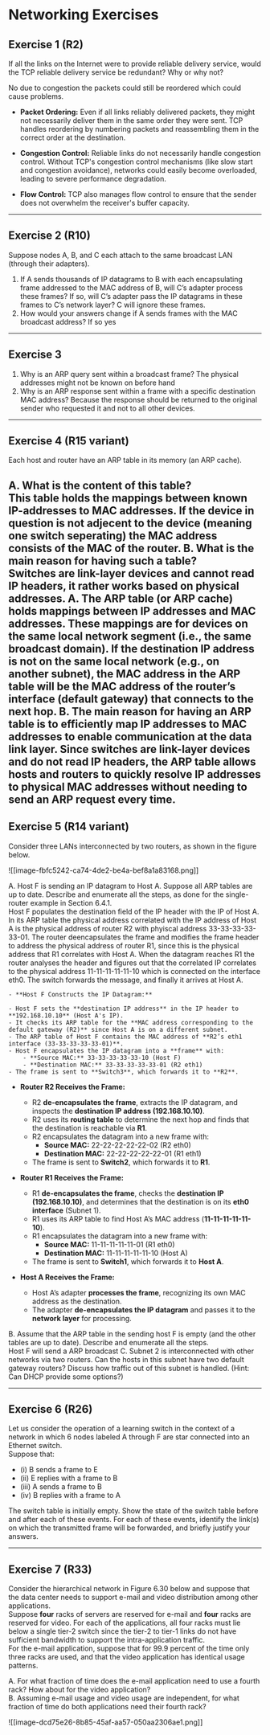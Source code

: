 # Networking Exercises

## Exercise 1 (R2)
If all the links on the Internet were to provide reliable delivery service, would the TCP reliable delivery service be redundant? Why or why not?

No due to congestion the packets could still be reordered which could cause problems.

- **Packet Ordering:** Even if all links reliably delivered packets, they might not necessarily deliver them in the same order they were sent. TCP handles reordering by numbering packets and reassembling them in the correct order at the destination.
    
- **Congestion Control:** Reliable links do not necessarily handle congestion control. Without TCP's congestion control mechanisms (like slow start and congestion avoidance), networks could easily become overloaded, leading to severe performance degradation.
    
- **Flow Control:** TCP also manages flow control to ensure that the sender does not overwhelm the receiver's buffer capacity.
---

## Exercise 2 (R10)
Suppose nodes A, B, and C each attach to the same broadcast LAN (through their adapters).

1. If A sends thousands of IP datagrams to B with each encapsulating frame addressed to the MAC address of B, will C’s adapter process these frames? If so, will C’s adapter pass the IP datagrams in these frames to C’s network layer?
C will ignore these frames.
2. How would your answers change if A sends frames with the MAC broadcast address?
If so yes

---

## Exercise 3
1. Why is an ARP query sent within a broadcast frame?
	The physical addresses might not be known on before hand
2. Why is an ARP response sent within a frame with a specific destination MAC address?
	Because the response should be returned to the original sender who requested it and not to all other devices.

---

## Exercise 4 (R15 variant)
Each host and router have an ARP table in its memory (an ARP cache).

A. What is the content of this table?  
This table holds the mappings between known IP-addresses to MAC addresses. If the device in question is not adjecent to the device (meaning one switch seperating) the MAC address consists of the MAC of the router.
B. What is the main reason for having such a table?  
	Switches are link-layer devices and cannot read IP headers, it rather works based on physical addresses.
A. The ARP table (or ARP cache) holds mappings between **IP addresses and MAC addresses**. These mappings are for devices on the **same local network segment** (i.e., the same broadcast domain). If the destination IP address is not on the same local network (e.g., on another subnet), the MAC address in the ARP table will be the **MAC address of the router’s interface** (default gateway) that connects to the next hop.
 B. The main reason for having an ARP table is to **efficiently map IP addresses to MAC addresses** to enable communication at the data link layer. Since switches are link-layer devices and do not read IP headers, the ARP table allows hosts and routers to **quickly resolve IP addresses to physical MAC addresses** without needing to send an ARP request every time.
---

## Exercise 5 (R14 variant)
Consider three LANs interconnected by two routers, as shown in the figure below.  

![[image-fbfc5242-ca74-4de2-be4a-bef8a1a83168.png]]  

A. Host F is sending an IP datagram to Host A. Suppose all ARP tables are up to date. Describe and enumerate all the steps, as done for the single-router example in Section 6.4.1.  
	Host F populates the destination field of the IP header with the IP of Host A. In its ARP table the physical address correlated with the IP address of Host A is the physical address of router R2 with phyiscal address 33-33-33-33-33-01. The router deencapsulates the frame and modifies the frame header to address the physical address of router R1, since this is the physical address that R1 correlates with Host A. When the datagram reaches R1 the router analyses the header and figures out that the correlated IP correlates to the physical address 11-11-11-11-11-10 which is connected on the interface eth0. The switch forwards the message, and finally it arrives at Host A.

	- **Host F Constructs the IP Datagram:**
    
    - Host F sets the **destination IP address** in the IP header to **192.168.10.10** (Host A's IP).
    - It checks its ARP table for the **MAC address corresponding to the default gateway (R2)** since Host A is on a different subnet.
    - The ARP table of Host F contains the MAC address of **R2’s eth1 interface (33-33-33-33-33-01)**.
    - Host F encapsulates the IP datagram into a **frame** with:
        - **Source MAC:** 33-33-33-33-33-10 (Host F)
        - **Destination MAC:** 33-33-33-33-33-01 (R2 eth1)
    - The frame is sent to **Switch3**, which forwards it to **R2**.
- **Router R2 Receives the Frame:**
    
    - R2 **de-encapsulates the frame**, extracts the IP datagram, and inspects the **destination IP address (192.168.10.10)**.
    - R2 uses its **routing table** to determine the next hop and finds that the destination is reachable via **R1**.
    - R2 encapsulates the datagram into a new frame with:
        - **Source MAC:** 22-22-22-22-22-02 (R2 eth0)
        - **Destination MAC:** 22-22-22-22-22-01 (R1 eth1)
    - The frame is sent to **Switch2**, which forwards it to **R1**.
- **Router R1 Receives the Frame:**
    
    - R1 **de-encapsulates the frame**, checks the **destination IP (192.168.10.10)**, and determines that the destination is on its **eth0 interface** (Subnet 1).
    - R1 uses its ARP table to find Host A’s MAC address (**11-11-11-11-11-10**).
    - R1 encapsulates the datagram into a new frame with:
        - **Source MAC:** 11-11-11-11-11-01 (R1 eth0)
        - **Destination MAC:** 11-11-11-11-11-10 (Host A)
    - The frame is sent to **Switch1**, which forwards it to **Host A**.
- **Host A Receives the Frame:**
    
    - Host A’s adapter **processes the frame**, recognizing its own MAC address as the destination.
    - The adapter **de-encapsulates the IP datagram** and passes it to the **network layer** for processing.

B. Assume that the ARP table in the sending host F is empty (and the other tables are up to date). Describe and enumerate all the steps.  
Host F will send a ARP broadcast
C. Subnet 2 is interconnected with other networks via two routers. Can the hosts in this subnet have two default gateway routers? Discuss how traffic out of this subnet is handled. (Hint: Can DHCP provide some options?)  

---

## Exercise 6 (R26)
Let us consider the operation of a learning switch in the context of a network in which 6 nodes labeled A through F are star connected into an Ethernet switch.  
Suppose that:  
- (i) B sends a frame to E  
- (ii) E replies with a frame to B  
- (iii) A sends a frame to B  
- (iv) B replies with a frame to A  

The switch table is initially empty. Show the state of the switch table before and after each of these events. For each of these events, identify the link(s) on which the transmitted frame will be forwarded, and briefly justify your answers.  

---

## Exercise 7 (R33)
Consider the hierarchical network in Figure 6.30 below and suppose that the data center needs to support e-mail and video distribution among other applications.  
Suppose **four** racks of servers are reserved for e-mail and **four** racks are reserved for video. For each of the applications, all four racks must lie below a single tier-2 switch since the tier-2 to tier-1 links do not have sufficient bandwidth to support the intra-application traffic.  
For the e-mail application, suppose that for 99.9 percent of the time only three racks are used, and that the video application has identical usage patterns.  

A. For what fraction of time does the e-mail application need to use a fourth rack? How about for the video application?  
B. Assuming e-mail usage and video usage are independent, for what fraction of time do both applications need their fourth rack?  

![[image-dcd75e26-8b85-45af-aa57-050aa2306ae1.png]]
